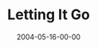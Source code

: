 ---
layout: message
category: message
series: "Going Crazy"
title: "Letting It Go"
date: 2004-05-16-00-00
message_id: 171
audio: "http://s3.amazonaws.com/crossroads-media/messages/audio/GC_05_05-16-04_Letting_It_Go.mp3"
audio-duration: "39:41"
explicit: false
---